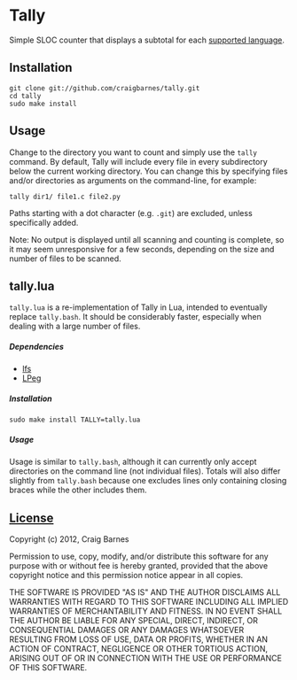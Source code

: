 Tally
=====

Simple SLOC counter that displays a subtotal for each [supported language][1].

Installation
------------

    git clone git://github.com/craigbarnes/tally.git
    cd tally
    sudo make install

Usage
-----

Change to the directory you want to count and simply use the `tally`
command. By default, Tally will include every file in every subdirectory
below the current working directory. You can change this by specifying files
and/or directories as arguments on the command-line, for example:

    tally dir1/ file1.c file2.py

Paths starting with a dot character (e.g. `.git`) are excluded, unless
specifically added.

Note: No output is displayed until all scanning and counting is complete, so
it may seem unresponsive for a few seconds, depending on the size and number
of files to be scanned.

tally.lua
---------

`tally.lua` is a re-implementation of Tally in Lua, intended to eventually
replace `tally.bash`. It should be considerably faster, especially when
dealing with a large number of files.

##### Dependencies

* [lfs]
* [LPeg]

##### Installation

    sudo make install TALLY=tally.lua

##### Usage

Usage is similar to `tally.bash`, although it can currently only accept
directories on the command line (not individual files). Totals will also
differ slightly from `tally.bash` because one excludes lines only containing
closing braces while the other includes them.

[License]
---------

Copyright (c) 2012, Craig Barnes

Permission to use, copy, modify, and/or distribute this software for any
purpose with or without fee is hereby granted, provided that the above
copyright notice and this permission notice appear in all copies.

THE SOFTWARE IS PROVIDED "AS IS" AND THE AUTHOR DISCLAIMS ALL WARRANTIES
WITH REGARD TO THIS SOFTWARE INCLUDING ALL IMPLIED WARRANTIES OF
MERCHANTABILITY AND FITNESS. IN NO EVENT SHALL THE AUTHOR BE LIABLE FOR ANY
SPECIAL, DIRECT, INDIRECT, OR CONSEQUENTIAL DAMAGES OR ANY DAMAGES
WHATSOEVER RESULTING FROM LOSS OF USE, DATA OR PROFITS, WHETHER IN AN ACTION
OF CONTRACT, NEGLIGENCE OR OTHER TORTIOUS ACTION, ARISING OUT OF OR IN
CONNECTION WITH THE USE OR PERFORMANCE OF THIS SOFTWARE.


[1]: https://github.com/craigbarnes/tally/blob/master/tally.bash#L49-74
[lfs]: http://keplerproject.github.io/luafilesystem/ "LuaFileSystem"
[LPeg]: http://www.inf.puc-rio.br/~roberto/lpeg/
[License]: http://en.wikipedia.org/wiki/ISC_license "ISC license"
